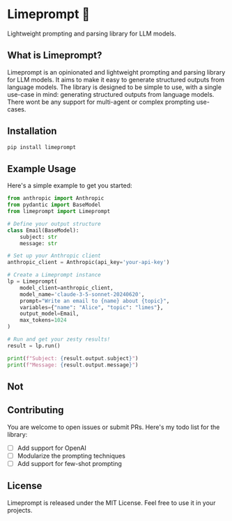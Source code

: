 # Limeprompt 🍋

Lightweight prompting and parsing library for LLM models.

## What is Limeprompt?

Limeprompt is an opinionated and lightweight prompting and parsing library for LLM models. It aims to make it easy to generate structured outputs from language models. The library is designed to be simple to use, with a single use-case in mind: generating structured outputs from language models. There wont be any support for multi-agent or complex prompting use-cases.

## Installation

```bash
pip install limeprompt
```

## Example Usage

Here's a simple example to get you started:

```python
from anthropic import Anthropic
from pydantic import BaseModel
from limeprompt import Limeprompt

# Define your output structure
class Email(BaseModel):
    subject: str
    message: str

# Set up your Anthropic client
anthropic_client = Anthropic(api_key='your-api-key')

# Create a Limeprompt instance
lp = Limeprompt(
    model_client=anthropic_client,
    model_name='claude-3-5-sonnet-20240620',
    prompt="Write an email to {name} about {topic}",
    variables={"name": "Alice", "topic": "limes"},
    output_model=Email,
    max_tokens=1024
)

# Run and get your zesty results!
result = lp.run()

print(f"Subject: {result.output.subject}")
print(f"Message: {result.output.message}")
```

## Not

## Contributing

You are welcome to open issues or submit PRs. Here's my todo list for the library:

- [ ] Add support for OpenAI
- [ ] Modularize the prompting techniques
- [ ] Add support for few-shot prompting

## License

Limeprompt is released under the MIT License. Feel free to use it in your projects.

